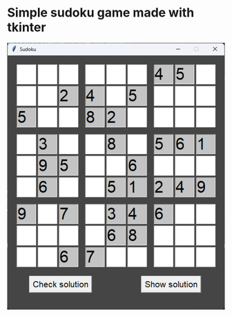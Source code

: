 # Simple sudoku game made with tkinter

![GAME UI](https://github.com/jeli-t/sudoku/blob/master/sudoku.png)